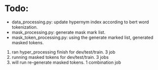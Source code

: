 # Todo:
* data_processing.py: update hypernym index according to bert word tokenization.
* mask_processing.py: generate mask mark list.
* mask_token_processing.py: using the generate marked list, generated masked tokens.

1) ran hyper_processing finish for dev/test/train. 3 job
2) running masked tokens for dev/test/train. 3 jobs
3) will run re-generate masked tokens. 1 combination job

